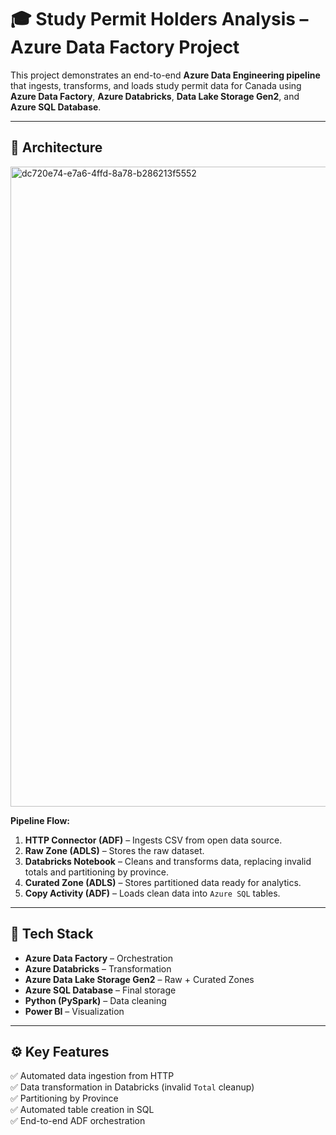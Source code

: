 # 🎓 Study Permit Holders Analysis – Azure Data Factory Project

This project demonstrates an end-to-end **Azure Data Engineering pipeline** that ingests, transforms, and loads study permit data for Canada using **Azure Data Factory**, **Azure Databricks**, **Data Lake Storage Gen2**, and **Azure SQL Database**.

---

## 🚀 Architecture

<img width="1536" height="1024" alt="dc720e74-e7a6-4ffd-8a78-b286213f5552" src="https://github.com/user-attachments/assets/13f39ec6-107f-400f-94c0-f8bc88582ba7" />



**Pipeline Flow:**
1. **HTTP Connector (ADF)** – Ingests CSV from open data source.
2. **Raw Zone (ADLS)** – Stores the raw dataset.
3. **Databricks Notebook** – Cleans and transforms data, replacing invalid totals and partitioning by province.
4. **Curated Zone (ADLS)** – Stores partitioned data ready for analytics.
5. **Copy Activity (ADF)** – Loads clean data into `Azure SQL` tables.

---

## 🧩 Tech Stack
- **Azure Data Factory** – Orchestration
- **Azure Databricks** – Transformation
- **Azure Data Lake Storage Gen2** – Raw + Curated Zones
- **Azure SQL Database** – Final storage
- **Python (PySpark)** – Data cleaning
- **Power BI** – Visualization

---

## ⚙️ Key Features
✅ Automated data ingestion from HTTP  
✅ Data transformation in Databricks (invalid `Total` cleanup)  
✅ Partitioning by Province  
✅ Automated table creation in SQL  
✅ End-to-end ADF orchestration  

